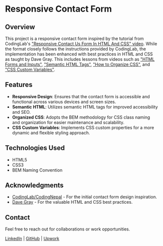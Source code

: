 # Responsive Contact Form

## Overview
This project is a responsive contact form inspired by the tutorial from CodingLab's ["Responsive Contact Us Form In HTML And CSS" video](https://youtu.be/6REjG1s6Z8k?si=sDMkTw5bjh0mRJ8C). While the format closely follows the instructions provided by CodingLab, the implementation has been enhanced with best practices in HTML and CSS as taught by Dave Gray. This includes lessons from videos such as ["HTML Forms and Inputs"](https://youtu.be/frAGrGN00OA?si=Yah6tfmKK-tWK_Ow), ["Semantic HTML Tags"](https://youtu.be/kX3TfdUqpuU?si=raCXa60FDQda7Lfh), ["How to Organize CSS"](https://youtu.be/MNPdifWAAa4?si=KpREUQbe55b5x62j), and ["CSS Custom Variables"](https://youtu.be/K_M7D0PfOFM?si=rFq4Hpgv0hDrUsU0).

## Features
- **Responsive Design**: Ensures that the contact form is accessible and functional across various devices and screen sizes.
- **Semantic HTML**: Utilizes semantic HTML tags for improved accessibility and SEO.
- **Organized CSS**: Adopts the BEM methodology for CSS class naming and organization for easier maintenance and scalability.
- **CSS Custom Variables**: Implements CSS custom properties for a more dynamic and flexible styling approach.

## Technologies Used
- HTML5
- CSS3
- BEM Naming Convention

## Acknowledgments
- [CodingLab/CodingNepal](https://www.codingnepalweb.com/) - For the initial contact form design inspiration.
- [Dave Gray](https://github.com/gitdagray) - For the valuable HTML and CSS best practices.

## Contact
Feel free to reach out for collaborations or work opportunities.

[LinkedIn](https://www.linkedin.com/in/john-jerry-ginon-0b5539314/) | [GitHub](https://github.com/jjmginon9231/) | [Upwork](https://www.upwork.com/freelancers/~01432eb5f90e315e15?mp_source=share)